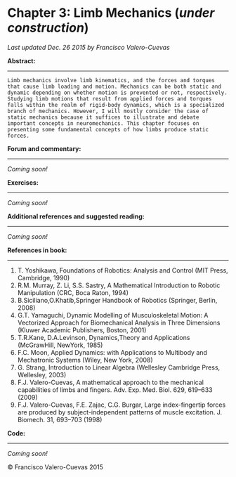 # Chapter 3: Limb Mechanics  (*under construction*)
*Last updated Dec. 26 2015 by Francisco Valero-Cuevas*

**Abstract:**
_________

~~~
Limb mechanics involve limb kinematics, and the forces and torques that cause limb loading and motion. Mechanics can be both static and dynamic depending on whether motion is prevented or not, respectively. Studying limb motions that result from applied forces and torques falls within the realm of rigid-body dynamics, which is a specialized branch of mechanics. However, I will mostly consider the case of static mechanics because it suffices to illustrate and debate important concepts in neuromechanics. This chapter focuses on presenting some fundamental concepts of how limbs produce static forces.
~~~

**Forum and commentary:**
_____________________
*Coming soon!*


**Exercises:**
__________
*Coming soon!*


**Additional references and suggested reading:**
____________________________________________
*Coming soon!*


**References in book:**
___________________
1. T. Yoshikawa, Foundations of Robotics: Analysis and Control (MIT Press, Cambridge, 1990)
2. R.M. Murray, Z. Li, S.S. Sastry, A Mathematical Introduction to Robotic Manipulation (CRC,
Boca Raton, 1994)
3. B.Siciliano,O.Khatib,Springer Handbook of Robotics (Springer, Berlin, 2008)
4. G.T. Yamaguchi, Dynamic Modelling of Musculoskeletal Motion: A Vectorized Approach for
Biomechanical Analysis in Three Dimensions (Kluwer Academic Publishers, Boston, 2001)
5. T.R.Kane, D.A.Levinson, Dynamics,Theory and Applications (McGrawHill, NewYork, 1985)
6. F.C. Moon, Applied Dynamics: with Applications to Multibody and Mechatronic Systems (Wiley,
New York, 2008)
7. G. Strang, Introduction to Linear Algebra (Wellesley Cambridge Press, Wellesley, 2003)
8. F.J. Valero-Cuevas, A mathematical approach to the mechanical capabilities of limbs and fingers.
Adv. Exp. Med. Biol. 629, 619–633 (2009)
9. F.J. Valero-Cuevas, F.E. Zajac, C.G. Burgar, Large index-fingertip forces are produced by
subject-independent patterns of muscle excitation. J. Biomech. 31, 693–703 (1998)


**Code:**
_____
*Coming soon!*



© Francisco Valero-Cuevas 2015
